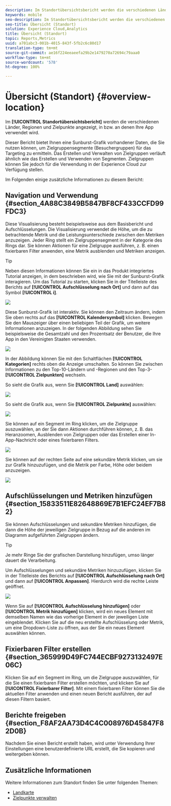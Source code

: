 ```yaml
---
description: Im Standortübersichtsbericht werden die verschiedenen Länder, Regionen und Zielpunkte angezeigt, in bzw. an denen Ihre App verwendet wird.
keywords: mobile
seo-description: Im Standortübersichtsbericht werden die verschiedenen Länder, Regionen und Zielpunkte angezeigt, in bzw. an denen Ihre App verwendet wird.
seo-title: Übersicht (Standort)
solution: Experience Cloud,Analytics
title: Übersicht (Standort)
topic: Reports,Metrics
uuid: a701abc3-001b-4015-843f-5fb2c6c80d17
translation-type: tm+mt
source-git-commit: ae16f224eeaeefa29b2e1479270a72694c79aaa0
workflow-type: tm+mt
source-wordcount: '578'
ht-degree: 100%

---
```



# Übersicht (Standort) {#overview-location}

Im **[!UICONTROL Standortübersichtsbericht]** werden die verschiedenen Länder, Regionen und Zielpunkte angezeigt, in bzw. an denen Ihre App verwendet wird.

Dieser Bericht bietet Ihnen eine Sunburst-Grafik vorhandener Daten, die Sie nutzen können, um Zielgruppensegmente (Besuchergruppen) für das Targeting zu ermitteln. Das Erstellen und Verwalten von Zielgruppen verläuft ähnlich wie das Erstellen und Verwenden von Segmenten. Zielgruppen können Sie jedoch für die Verwendung in der Experience Cloud zur Verfügung stellen.

Im Folgenden einige zusätzliche Informationen zu diesem Bericht:

## Navigation und Verwendung {#section_4A88C3849B5847BF8CF433CCFD99FDC3}

Diese Visualisierung besteht beispielsweise aus dem Basisbericht und Aufschlüsselungen. Die Visualisierung verwendet die Höhe, um die zu betrachtende Metrik und die Leistungsunterschiede zwischen den Metriken anzuzeigen. Jeder Ring stellt ein Zielgruppensegment in der Kategorie des Rings dar. Sie können Aktionen für eine Zielgruppe ausführen, z. B. einen fixierbaren Filter anwenden, eine Metrik ausblenden und Metriken anzeigen.

>[!TIP]
>
>Neben diesen Informationen können Sie ein in das Produkt integriertes Tutorial anzeigen, in dem beschrieben wird, wie Sie mit der Sunburst-Grafik interagieren. Um das Tutorial zu starten, klicken Sie in der Titelleiste des Berichts auf **[!UICONTROL Aufschlüsselung nach Ort]** und dann auf das Symbol **[!UICONTROL i]**.

![](assets/location.png)

Diese Sunburst-Grafik ist interaktiv. Sie können den Zeitraum ändern, indem Sie oben rechts auf das **[!UICONTROL Kalendersymbol]** klicken. Bewegen Sie den Mauszeiger über einen beliebigen Teil der Grafik, um weitere Informationen anzuzeigen. In der folgenden Abbildung sehen Sie beispielsweise die Gesamtzahl und den Prozentsatz der Benutzer, die Ihre App in den Vereinigten Staaten verwenden.

![](assets/location_mouse.png)

In der Abbildung können Sie mit den Schaltflächen **[!UICONTROL Kategorien]** rechts oben die Anzeige umschalten. So können Sie zwischen Informationen zu den Top-10-Ländern und -Regionen und den Top-3-**[!UICONTROL Zielpunkten]** wechseln.

So sieht die Grafik aus, wenn Sie **[!UICONTROL Land]** auswählen:

![](assets/location_countries.png)

So sieht die Grafik aus, wenn Sie **[!UICONTROL Zielpunkte]** auswählen:

![](assets/location_poi.png)

Sie können auf ein Segment im Ring klicken, um die Zielgruppe auszuwählen, an der Sie dann Aktionen durchführen können, z. B. das Heranzoomen, Ausblenden von Zielgruppen oder das Erstellen einer In-App-Nachricht oder eines fixierbaren Filters.

![](assets/location_aud.png)

Sie können auf der rechten Seite auf eine sekundäre Metrik klicken, um sie zur Grafik hinzuzufügen, und die Metrik per Farbe, Höhe oder beidem anzuzeigen.

![](assets/location_secondary.png)

## Aufschlüsselungen und Metriken hinzufügen {#section_15833511E82648869E7B1EFC24EF7B82}

Sie können Aufschlüsselungen und sekundäre Metriken hinzufügen, die dann die Höhe der jeweiligen Zielgruppe in Bezug auf die anderen im Diagramm aufgeführten Zielgruppen ändern.

>[!TIP]
>
>Je mehr Ringe Sie der grafischen Darstellung hinzufügen, umso länger dauert die Verarbeitung.

Um Aufschlüsselungen und sekundäre Metriken hinzuzufügen, klicken Sie in der Titelleiste des Berichts auf **[!UICONTROL Aufschlüsselung nach Ort]** und dann auf **[!UICONTROL Anpassen]**. Hierdurch wird die rechte Leiste geöffnet.

![](assets/location_rail.png)

Wenn Sie auf **[!UICONTROL Aufschlüsselung hinzufügen]** oder **[!UICONTROL Metrik hinzufügen]** klicken, wird ein neues Element mit demselben Namen wie das vorherige Element in der jeweiligen Liste eingeblendet. Klicken Sie auf die neu erstellte Aufschlüsselung oder Metrik, um eine Dropdown-Liste zu öffnen, aus der Sie ein neues Element auswählen können.

## Fixierbaren Filter erstellen {#section_365999D49FC744ECBF9273132497E06C}

Klicken Sie auf ein Segment im Ring, um die Zielgruppe auszuwählen, für die Sie einen fixierbaren Filter erstellen möchten, und klicken Sie auf **[!UICONTROL Fixierbarer Filter]**. Mit einem fixierbaren Filter können Sie die aktuellen Filter anwenden und einen neuen Bericht ausführen, der auf diesen Filtern basiert.

## Berichte freigeben  {#section_F8AF2AA73D4C4C008976D45847F82D0B}

Nachdem Sie einen Bericht erstellt haben, wird unter Verwendung Ihrer Einstellungen eine benutzerdefinierte URL erstellt, die Sie kopieren und weitergeben können.

## Zusätzliche Informationen

Weitere Informationen zum Standort finden Sie unter folgenden Themen:

* [Landkarte](/help/using/location/c-map-points.md)
* [Zielpunkte verwalten](/help/using/location/t-manage-points.md)
